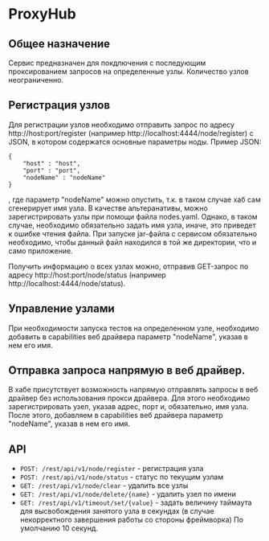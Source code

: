 # ProxyHub

## Общее назначение
Сервис предназначен для покдлючения с последующим проксированием запросов на определенные узлы. Количество узлов неограниченно.

## Регистрация узлов

Для регистрации узлов необходимо отправить запрос по адресу http://host:port/register
(например http://localhost:4444/node/register) с JSON, в котором содержатся основные параметры ноды.
Пример JSON:

```
{
    "host" : "host",
    "port" : "port",
    "nodeName" : "nodeName"
}
```
, где параметр "nodeName" можно опустить, т.к. в таком случае хаб сам сгенерирует имя узла. 
В качестве альтеранативы, можно зарегистрировать узлы при помощи файла nodes.yaml. Однако, в таком случае, 
необходимо обязательно задать имя узла, иначе, это приведет к ошибке чтения файла. При запуске jar-файла с сервисом 
обязательно необходимо, чтобы данный файл находился в той же директории, что и само приложение.

Получить информацию о всех узлах можно, отправив GET-запрос по адресу 
http://host:port/node/status (например http://localhost:4444/node/status).

## Управление узлами
При необходимости запуска тестов на определенном узле, необходимо добавить в capabilities веб драйвера параметр 
"nodeName", указав в нем его имя.

## Отправка запроса напрямую в веб драйвер.
В хабе присутствует возможность напрямую отправлять запросы в веб драйвер без использования прокси драйвера. Для
этого необходимо зарегистрировать узел, указав адрес, порт и, обязательно, имя узла. После этого, добавляем в capabilities веб драйвера параметр 
"nodeName", указав в нем его имя.

## API
* ```POST: /rest/api/v1/node/register``` - регистрация узла
* ```POST: /rest/api/v1/node/status``` - статус по текущим узлам
* ```GET: /rest/api/v1/node/clear``` - удалить все узлы
* ```GET: /rest/api/v1/node/delete/{name}``` - удалить узел по имени
* ```GET: /rest/api/v1/timeout/set/{value}``` - задать величину таймаута для высвобождения занятого узла в секундах (в случае некорректного завершения работы со стороны фреймворка)
  По умолчанию 10 секунд.